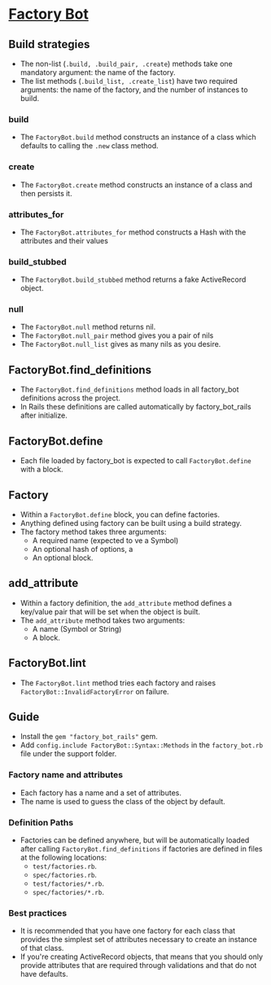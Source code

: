 # [Factory Bot](https://thoughtbot.github.io/factory_bot/summary.html)

## Build strategies

- The non-list (`.build, .build_pair, .create`) methods take one mandatory argument: the name of the factory.
- The list methods (`.build_list, .create_list`) have two required arguments: the name of the factory, and the number of instances to build.

### build

- The `FactoryBot.build` method constructs an instance of a class which defaults to calling the `.new` class method.

### create

- The `FactoryBot.create` method constructs an instance of a class and then persists it.

### attributes_for

- The `FactoryBot.attributes_for` method constructs a Hash with the attributes and their values

### build_stubbed

- The `FactoryBot.build_stubbed` method returns a fake ActiveRecord object.

### null

- The `FactoryBot.null` method returns nil.
- The `FactoryBot.null_pair` method gives you a pair of nils
- The `FactoryBot.null_list` gives as many nils as you desire.

## FactoryBot.find_definitions

- The `FactoryBot.find_definitions` method loads in all factory_bot definitions across the project.
- In Rails these definitions are called automatically by factory_bot_rails after initialize.

## FactoryBot.define

- Each file loaded by factory_bot is expected to call `FactoryBot.define` with a block.

## Factory

- Within a `FactoryBot.define` block, you can define factories.
- Anything defined using factory can be built using a build strategy.
- The factory method takes three arguments:
    - A required name (expected to ve a Symbol)
    - An optional hash of options, a
    - An optional block.
## add_attribute

- Within a factory definition, the `add_attribute` method defines a key/value pair that will be set when the object is built.
- The `add_attribute` method takes two arguments:
    - A name (Symbol or String)
    - A block.

## FactoryBot.lint

- The `FactoryBot.lint` method tries each factory and raises `FactoryBot::InvalidFactoryError` on failure.

## Guide

- Install the `gem "factory_bot_rails"` gem.
- Add `config.include FactoryBot::Syntax::Methods` in the `factory_bot.rb` file under the support folder.

### Factory name and attributes

- Each factory has a name and a set of attributes.
- The name is used to guess the class of the object by default.

### Definition Paths

- Factories can be defined anywhere, but will be automatically loaded after calling `FactoryBot.find_definitions` if factories are defined in files at the following locations:
    - `test/factories.rb`.
    - `spec/factories.rb`.
    - `test/factories/*.rb`.
    - `spec/factories/*.rb`.

### Best practices

- It is recommended that you have one factory for each class that provides the simplest set of attributes necessary to create an instance of that class.
- If you're creating ActiveRecord objects, that means that you should only provide attributes that are required through validations and that do not have defaults.
